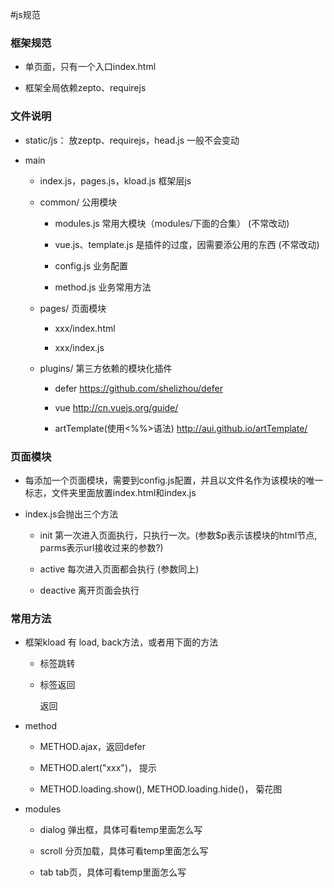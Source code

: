 #js规范

### 框架规范

* 单页面，只有一个入口index.html

* 框架全局依赖zepto、requirejs


### 文件说明

* static/js： 放zeptp、requirejs，head.js 一般不会变动

* main
    * index.js，pages.js，kload.js 框架层js

    * common/ 公用模块

        * modules.js 常用大模块（modules/下面的合集） (不常改动)

        * vue.js、template.js 是插件的过度，因需要添公用的东西  (不常改动)

        * config.js 业务配置

        * method.js 业务常用方法


    * pages/ 页面模块

        * xxx/index.html

        * xxx/index.js

    * plugins/ 第三方依赖的模块化插件

        * defer   https://github.com/shelizhou/defer

        * vue  http://cn.vuejs.org/guide/

        * artTemplate(使用<%%>语法) http://aui.github.io/artTemplate/


### 页面模块

* 每添加一个页面模块，需要到config.js配置，并且以文件名作为该模块的唯一标志，文件夹里面放置index.html和index.js

* index.js会抛出三个方法

    * init 第一次进入页面执行，只执行一次。(参数$p表示该模块的html节点, parms表示url接收过来的参数?)

    * active 每次进入页面都会执行 (参数同上)

    * deactive 离开页面会执行


### 常用方法

* 框架kload 有 load, back方法，或者用下面的方法

    * 标签跳转 <div class="J__load" data-page="index"></div>

    * 标签返回 <div class="J__back">返回</div>

* method

    * METHOD.ajax，返回defer

    * METHOD.alert("xxx")， 提示

    * METHOD.loading.show(), METHOD.loading.hide()， 菊花图

* modules

    * dialog 弹出框，具体可看temp里面怎么写

    * scroll 分页加载，具体可看temp里面怎么写

    * tab tab页，具体可看temp里面怎么写

